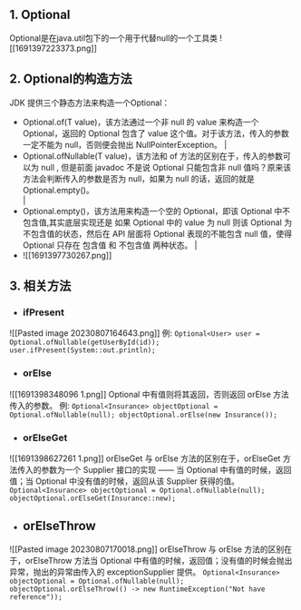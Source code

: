 ## 1.  Optional
Optional<T>是在java.util包下的一个用于代替null的一个工具类
![[1691397223373.png]]
## 2. Optional的构造方法
JDK 提供三个静态方法来构造一个Optional：

- Optional.of(T value)，该方法通过一个非 null 的 value 来构造一个 Optional，返回的 Optional 包含了 value 这个值。对于该方法，传入的参数一定不能为 null，否则便会抛出 NullPointerException。
|
- Optional.ofNullable(T value)，该方法和 of 方法的区别在于，传入的参数可以为 null , 但是前面 javadoc 不是说 Optional 只能包含非 null 值吗？原来该方法会判断传入的参数是否为 null，如果为 null 的话，返回的就是 Optional.empty()。  
|
- Optional.empty()，该方法用来构造一个空的 Optional，即该 Optional 中不包含值,其实底层实现还是 如果 Optional 中的 value 为 null 则该 Optional 为不包含值的状态，然后在 API 层面将 Optional 表现的不能包含 null 值，使得 Optional 只存在 包含值 和 不包含值 两种状态。
|
- ![[1691397730267.png]]
## 3. 相关方法
- ### ifPresent
![[Pasted image 20230807164643.png]]
例:
``
Optional<User> user = Optional.ofNullable(getUserById(id));
user.ifPresent(System::out.println);
``
- ### orElse
![[1691398348096 1.png]]
Optional 中有值则将其返回，否则返回 orElse 方法传入的参数。
例:
``
Optional<Insurance> objectOptional = Optional.ofNullable(null);
objectOptional.orElse(new Insurance());
``
- ### orElseGet
![[1691398627261 1.png]]
orElseGet 与 orElse 方法的区别在于，orElseGet 方法传入的参数为一个 Supplier 接口的实现 —— 当 Optional 中有值的时候，返回值；当 Optional 中没有值的时候，返回从该 Supplier 获得的值。
``
Optional<Insurance> objectOptional = Optional.ofNullable(null);
objectOptional.orElseGet(Insurance::new);
``
- ## orElseThrow
![[Pasted image 20230807170018.png]]
orElseThrow 与 orElse 方法的区别在于，orElseThrow 方法当 Optional 中有值的时候，返回值；没有值的时候会抛出异常，抛出的异常由传入的 exceptionSupplier 提供。
``
Optional<Insurance> objectOptional = Optional.ofNullable(null);
objectOptional.orElseThrow(() -> new RuntimeException("Not have reference"));
``